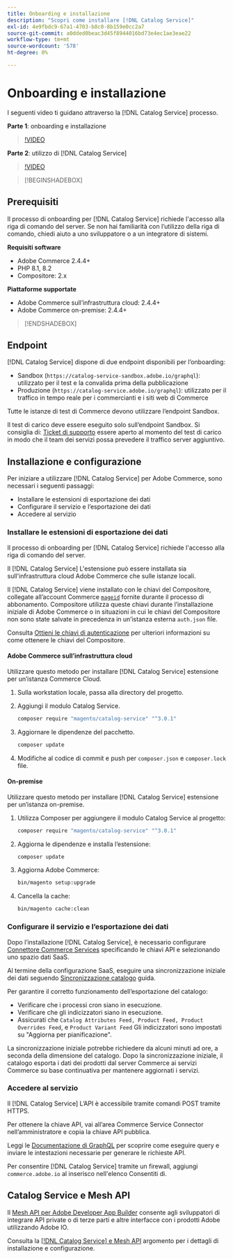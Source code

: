 ```yaml
---
title: Onboarding e installazione
description: "Scopri come installare [!DNL Catalog Service]"
exl-id: 4e9fbdc9-67a1-4703-b8c0-8b159e0cc2a7
source-git-commit: a0dded0beac3d45f8944016bd73e4ec1ae3eae22
workflow-type: tm+mt
source-wordcount: '578'
ht-degree: 0%

---
```


# Onboarding e installazione

I seguenti video ti guidano attraverso la [!DNL Catalog Service] processo.

**Parte 1**: onboarding e installazione

>[!VIDEO](https://video.tv.adobe.com/v/3415599)

**Parte 2**: utilizzo di [!DNL Catalog Service]

>[!VIDEO](https://video.tv.adobe.com/v/3415600)

>[!BEGINSHADEBOX]

## Prerequisiti

Il processo di onboarding per [!DNL Catalog Service] richiede l&#39;accesso alla riga di comando del server. Se non hai familiarità con l’utilizzo della riga di comando, chiedi aiuto a uno sviluppatore o a un integratore di sistemi.

**Requisiti software**

- Adobe Commerce 2.4.4+
- PHP 8.1, 8.2
- Compositore: 2.x

**Piattaforme supportate**

- Adobe Commerce sull’infrastruttura cloud: 2.4.4+
- Adobe Commerce on-premise: 2.4.4+

>[!ENDSHADEBOX]

## Endpoint

[!DNL Catalog Service] dispone di due endpoint disponibili per l’onboarding:

- Sandbox (`https://catalog-service-sandbox.adobe.io/graphql`): utilizzato per il test e la convalida prima della pubblicazione
- Produzione (`https://catalog-service.adobe.io/graphql`): utilizzato per il traffico in tempo reale per i commercianti e i siti web di Commerce

Tutte le istanze di test di Commerce devono utilizzare l’endpoint Sandbox.

Il test di carico deve essere eseguito solo sull’endpoint Sandbox. Si consiglia di: [Ticket di supporto](https://experienceleague.adobe.com/docs/commerce-knowledge-base/kb/help-center-guide/magento-help-center-user-guide.html#submit-ticket) essere aperto al momento del test di carico in modo che il team dei servizi possa prevedere il traffico server aggiuntivo.

## Installazione e configurazione

Per iniziare a utilizzare [!DNL Catalog Service] per Adobe Commerce, sono necessari i seguenti passaggi:

- Installare le estensioni di esportazione dei dati
- Configurare il servizio e l’esportazione dei dati
- Accedere al servizio

### Installare le estensioni di esportazione dei dati

Il processo di onboarding per [!DNL Catalog Service] richiede l&#39;accesso alla riga di comando del server.

Il [!DNL Catalog Service] L&#39;estensione può essere installata sia sull&#39;infrastruttura cloud Adobe Commerce che sulle istanze locali.

Il [!DNL Catalog Service] viene installato con le chiavi del Compositore, collegate all’account Commerce [`mageid`](https://developer.adobe.com/commerce/marketplace/guides/sellers/profile-information/) fornite durante il processo di abbonamento. Compositore utilizza queste chiavi durante l’installazione iniziale di Adobe Commerce o in situazioni in cui le chiavi del Compositore non sono state salvate in precedenza in un’istanza esterna `auth.json` file.

Consulta [Ottieni le chiavi di autenticazione](https://experienceleague.adobe.com/docs/commerce-operations/installation-guide/prerequisites/authentication-keys.html) per ulteriori informazioni su come ottenere le chiavi del Compositore.

#### Adobe Commerce sull’infrastruttura cloud

Utilizzare questo metodo per installare [!DNL Catalog Service] estensione per un’istanza Commerce Cloud.

1. Sulla workstation locale, passa alla directory del progetto.
1. Aggiungi il modulo Catalog Service.

   ```bash
   composer require "magento/catalog-service" "^3.0.1"
   ```

1. Aggiornare le dipendenze del pacchetto.

   ```bash
   composer update
   ```

1. Modifiche al codice di commit e push per `composer.json` e `composer.lock` file.

#### On-premise

Utilizzare questo metodo per installare [!DNL Catalog Service] estensione per un’istanza on-premise.

1. Utilizza Composer per aggiungere il modulo Catalog Service al progetto:

   ```bash
   composer require "magento/catalog-service" "^3.0.1"
   ```

1. Aggiorna le dipendenze e installa l’estensione:

   ```bash
   composer update
   ```

1. Aggiorna Adobe Commerce:

   ```bash
   bin/magento setup:upgrade
   ```

1. Cancella la cache:

   ```bash
   bin/magento cache:clean
   ```

### Configurare il servizio e l’esportazione dei dati

Dopo l’installazione [!DNL Catalog Service], è necessario configurare [Connettore Commerce Services](https://experienceleague.adobe.com/docs/commerce-merchant-services/user-guides/integration-services/saas.html#apikey) specificando le chiavi API e selezionando uno spazio dati SaaS.

Al termine della configurazione SaaS, eseguire una sincronizzazione iniziale dei dati seguendo [Sincronizzazione catalogo](https://experienceleague.adobe.com/docs/commerce-merchant-services/user-guides/data-services/catalog-sync.html) guida.

Per garantire il corretto funzionamento dell’esportazione del catalogo:

- Verificare che i processi cron siano in esecuzione.
- Verificare che gli indicizzatori siano in esecuzione.
- Assicurati che `Catalog Attributes Feed, Product Feed, Product Overrides Feed`, e `Product Variant Feed` Gli indicizzatori sono impostati su &quot;Aggiorna per pianificazione&quot;.

La sincronizzazione iniziale potrebbe richiedere da alcuni minuti ad ore, a seconda della dimensione del catalogo. Dopo la sincronizzazione iniziale, il catalogo esporta i dati dei prodotti dal server Commerce ai servizi Commerce su base continuativa per mantenere aggiornati i servizi.

### Accedere al servizio

Il [!DNL Catalog Service] L’API è accessibile tramite comandi POST tramite HTTPS.

Per ottenere la chiave API, vai all’area Commerce Service Connector nell’amministratore e copia la chiave API pubblica.

Leggi le [Documentazione di GraphQL](https://developer.adobe.com/commerce/services/graphql/) per scoprire come eseguire query e inviare le intestazioni necessarie per generare le richieste API.

Per consentire [!DNL Catalog Service] tramite un firewall, aggiungi `commerce.adobe.io` al inserisco nell&#39;elenco Consentiti di.

## Catalog Service e Mesh API

Il [Mesh API per Adobe Developer App Builder](https://developer.adobe.com/graphql-mesh-gateway/gateway/overview/) consente agli sviluppatori di integrare API private o di terze parti e altre interfacce con i prodotti Adobe utilizzando Adobe IO.

Consulta la  [[!DNL Catalog Service] e Mesh API](mesh.md) argomento per i dettagli di installazione e configurazione.
